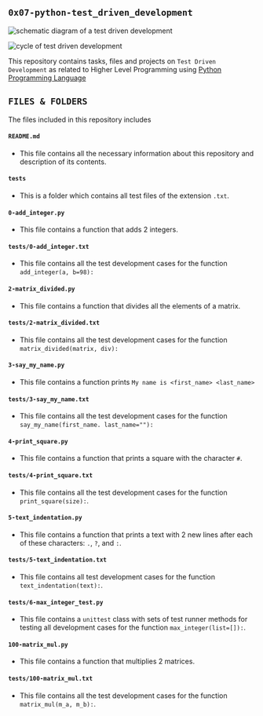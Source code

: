 ## `0x07-python-test_driven_development`

![schematic diagram of a test driven development](https://www.xenonstack.com/hubfs/images/xenonstack-test-driven-development-tools-best-practices.png)

![cycle of test driven development](https://files.realpython.com/media/tdd.0904607f8ec9.png)

This repository contains tasks, files and projects on `Test Driven Development` as related to Higher Level Programming using [Python Programming Language](https://en.wikipedia.org/wiki/Python_(programming_language))

## `FILES & FOLDERS`

The files included in this repository includes

#### `README.md`
  - This file contains all the necessary information about this repository and description of its contents.

#### `tests`
  - This is a folder which contains all test files of the extension `.txt`.

#### `0-add_integer.py`
  - This file contains a function that adds 2 integers.

#### `tests/0-add_integer.txt`
  - This file contains all the test development cases for the function `add_integer(a, b=98):`

#### `2-matrix_divided.py`
  - This file contains a function that divides all the elements of a matrix.

#### `tests/2-matrix_divided.txt`
  - This file contains all the test development cases for the function `matrix_divided(matrix, div):`
#### `3-say_my_name.py`
  - This file contains a function prints `My name is <first_name> <last_name>`

#### `tests/3-say_my_name.txt`
  - This file contains all the test development cases for the function `say_my_name(first_name. last_name=""):`

#### `4-print_square.py`
  - This file contains a function that prints a square with the character `#`.

#### `tests/4-print_square.txt`
  - This file contains all the test development cases for the function `print_square(size):`.

#### `5-text_indentation.py`
  - This file contains a function that prints a text with 2 new lines after each of these characters: `.`, `?`, and `:`.

#### `tests/5-text_indentation.txt`
  - This file contains all test development cases for the function `text_indentation(text):`.

#### `tests/6-max_integer_test.py`
  - This file contains a `unittest` class with sets of test runner methods for testing all development cases for the function `max_integer(list=[]):`.

#### `100-matrix_mul.py`
  - This file contains a function that multiplies 2 matrices.

#### `tests/100-matrix_mul.txt`
  - This file contains all the test development cases for the function `matrix_mul(m_a, m_b):`.
